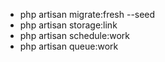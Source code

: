 - php artisan migrate:fresh --seed
- php artisan storage:link
- php artisan schedule:work
- php artisan queue:work
